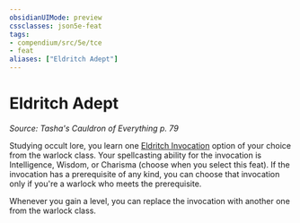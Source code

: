 ```yaml
---
obsidianUIMode: preview
cssclasses: json5e-feat
tags:
- compendium/src/5e/tce
- feat
aliases: ["Eldritch Adept"]
---
```

# Eldritch Adept
*Source: Tasha's Cauldron of Everything p. 79*  

Studying occult lore, you learn one [Eldritch Invocation](compendium/optional-features/list-eldritch-invocation.md) option of your choice from the warlock class. Your spellcasting ability for the invocation is Intelligence, Wisdom, or Charisma (choose when you select this feat). If the invocation has a prerequisite of any kind, you can choose that invocation only if you're a warlock who meets the prerequisite.

Whenever you gain a level, you can replace the invocation with another one from the warlock class.